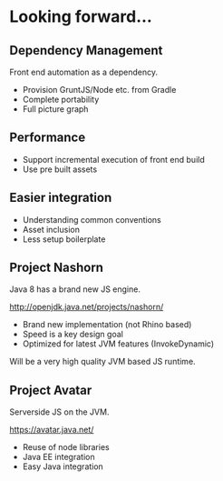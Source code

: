 # Looking forward…

## Dependency Management

Front end automation as a dependency.

* Provision GruntJS/Node etc. from Gradle
* Complete portability
* Full picture graph

## Performance

* Support incremental execution of front end build
* Use pre built assets

## Easier integration

* Understanding common conventions
* Asset inclusion
* Less setup boilerplate

## Project Nashorn

Java 8 has a brand new JS engine.

http://openjdk.java.net/projects/nashorn/

* Brand new implementation (not Rhino based)
* Speed is a key design goal
* Optimized for latest JVM features (InvokeDynamic)

Will be a very high quality JVM based JS runtime.

## Project Avatar

Serverside JS on the JVM.

https://avatar.java.net/

* Reuse of node libraries
* Java EE integration
* Easy Java integration
